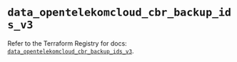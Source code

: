 # `data_opentelekomcloud_cbr_backup_ids_v3`

Refer to the Terraform Registry for docs: [`data_opentelekomcloud_cbr_backup_ids_v3`](https://registry.terraform.io/providers/opentelekomcloud/opentelekomcloud/1.36.35/docs/data-sources/cbr_backup_ids_v3).
